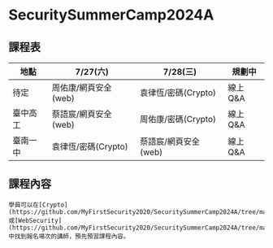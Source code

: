 # SecuritySummerCamp2024A

## 課程表
| 地點 | 7/27(六) | 7/28(三) | 規劃中 | 
| ----- | ----- | ----- | ----- |
| 待定 | 周佑康/網頁安全(web) | 袁律恆/密碼(Crypto) | 線上Q&A |
| 臺中高工 | 蔡語宸/網頁安全(web) | 周佑康/密碼(Crypto) | 線上Q&A | 
| 臺南一中 | 袁律恆/密碼(Crypto) | 蔡語宸/網頁安全(web) | 線上Q&A |  

## 課程內容
```
學員可以在[Crypto](https://github.com/MyFirstSecurity2020/SecuritySummerCamp2024A/tree/main/Crypto)或[WebSecurity](https://github.com/MyFirstSecurity2020/SecuritySummerCamp2024A/tree/main/WebSecurity)中找到報名場次的講師，預先預習課程內容。


```
